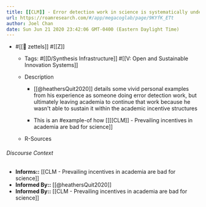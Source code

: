 ```yaml
---
title: [[CLM]] - Error detection work in science is systematically undervalued
url: https://roamresearch.com/#/app/megacoglab/page/9KYfK_ETt
author: Joel Chan
date: Sun Jun 21 2020 23:42:06 GMT-0400 (Eastern Daylight Time)
---
```


- #[[🌲 zettels]] #[[Z]]

    - Tags: #[[D/Synthesis Infrastructure]] #[[V: Open and Sustainable Innovation Systems]]

    - Description

        - [[@heathersQuit2020]] details some vivid personal examples from his experience as someone doing error detection work, but ultimately leaving academia to continue that work because he wasn't able to sustain it within the academic incentive structures

        - This is an #example-of how [[[[CLM]] - Prevailing incentives in academia are bad for science]]

    - R-Sources

###### Discourse Context

- **Informs::** [[CLM - Prevailing incentives in academia are bad for science]]
- **Informed By::** [[@heathersQuit2020]]
- **Informed By::** [[CLM - Prevailing incentives in academia are bad for science]]
